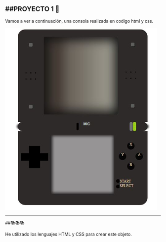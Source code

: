 ##PROYECTO 1 :rocket:
---


Vamos a ver a continuación, una consola realizada en codigo html y css. 

<img src="/img/Captura.JPG" alt="consola"/>

---
##:books::books::books:

He utilizado los lenguajes HTML y CSS para crear este objeto.